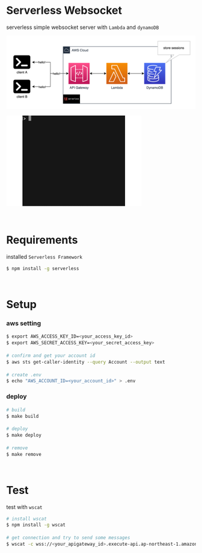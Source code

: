 # Serverless Websocket

serverless simple websocket server with `Lambda` and `dynamoDB`

![image](./serverless-websocket.png)

![gif](./serverless-websocket.gif)

<br>

# Requirements

installed `Serverless Framework`

```bash
$ npm install -g serverless
```

<br>

# Setup

### aws setting

```bash
$ export AWS_ACCESS_KEY_ID=<your_access_key_id>
$ export AWS_SECRET_ACCESS_KEY=<your_secret_access_key>

# confirm and get your account id
$ aws sts get-caller-identity --query Account --output text

# create .env
$ echo "AWS_ACCOUNT_ID=<your_account_id>" > .env
```

### deploy

```bash
# build
$ make build

# deploy
$ make deploy

# remove
$ make remove
```

<br>

# Test

test with `wscat`

```bash
# install wscat
$ npm install -g wscat

# get connection and try to send some messages
$ wscat -c wss://<your_apigateway_id>.execute-api.ap-northeast-1.amazonaws.com/dev
```
